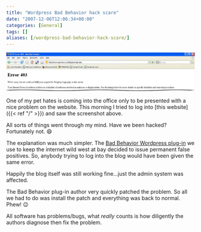 ```yaml
---
title: "Wordpress Bad Behavior hack scare"
date: "2007-12-06T12:06:34+00:00"
categories: [General]
tags: []
aliases: [/wordpress-bad-behavior-hack-scare/]
---
```


![Bad Behavior wordpress plug-in error message](bad-behaviour-bug1.jpg)

One of my pet hates is coming into the office only to be presented with a nice problem on the website. This morning I tried to log into [this website]({{< ref "/" >}}) and saw the screenshot above.

All sorts of things went through my mind. Have we been hacked? Fortunately not. :smile:

The explanation was much simpler. The [Bad Behavior Wordpress plug-in](http://www.bad-behavior.ioerror.us/) we use to keep the internet wild west at bay decided to issue permanent false positives. So, anybody trying to log into the blog would have been given the same error.

Happily the blog itself was still working fine...just the admin system was affected.

The Bad Behavior plug-in author very quickly patched the problem. So all we had to do was install the patch and everything was back to normal. Phew! :wink:

All software has problems/bugs, what *really* counts is how diligently the authors diagnose then fix the problem.
